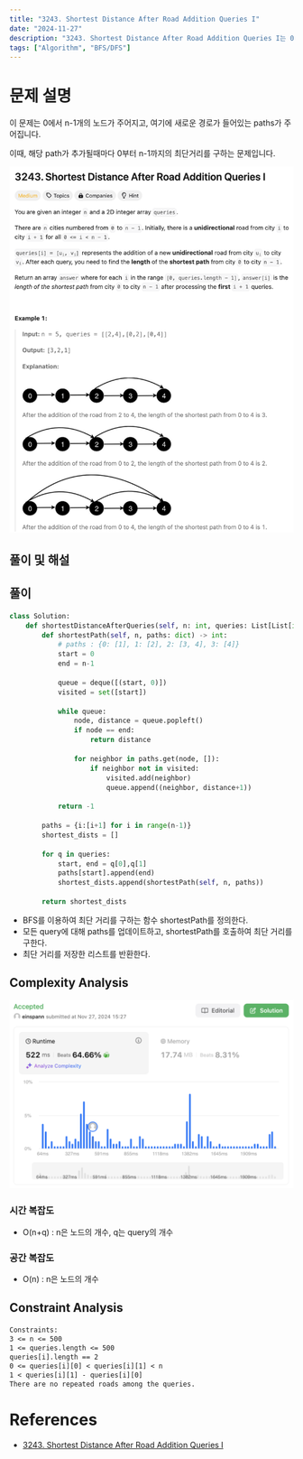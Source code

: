 ```yaml
---
title: "3243. Shortest Distance After Road Addition Queries I"
date: "2024-11-27"
description: "3243. Shortest Distance After Road Addition Queries I는 0에서 n-1개의 노드가 주어지고, 여기에 새로운 경로가 들어있는 paths가 주어집니다. 이때, 해당 path가 추가될때마다 0부터 n-1까지의 최단거리를 구하는 문제입니다."
tags: ["Algorithm", "BFS/DFS"]
---
```


# 문제 설명
이 문제는 0에서 n-1개의 노드가 주어지고, 여기에 새로운 경로가 들어있는 paths가 주어집니다.

이때, 해당 path가 추가될때마다 0부터 n-1까지의 최단거리를 구하는 문제입니다.

![3243](../../../images/LEET/3243/3243.png)

## 풀이 및 해설

## 풀이
```python
class Solution:
    def shortestDistanceAfterQueries(self, n: int, queries: List[List[int]]) -> List[int]:
        def shortestPath(self, n, paths: dict) -> int:
            # paths : {0: [1], 1: [2], 2: [3, 4], 3: [4]}
            start = 0
            end = n-1

            queue = deque([(start, 0)])
            visited = set([start])

            while queue:
                node, distance = queue.popleft()
                if node == end:
                    return distance

                for neighbor in paths.get(node, []):
                    if neighbor not in visited:
                        visited.add(neighbor)
                        queue.append((neighbor, distance+1))
            
            return -1
        
        paths = {i:[i+1] for i in range(n-1)}
        shortest_dists = []

        for q in queries:
            start, end = q[0],q[1]
            paths[start].append(end)
            shortest_dists.append(shortestPath(self, n, paths))

        return shortest_dists
```
- BFS를 이용하여 최단 거리를 구하는 함수 shortestPath를 정의한다. 
- 모든 query에 대해 paths를 업데이트하고, shortestPath를 호출하여 최단 거리를 구한다.
- 최단 거리를 저장한 리스트를 반환한다.

## Complexity Analysis
![tc](../../../images/LEET/3243/tc.png)

### 시간 복잡도
- O(n+q) : n은 노드의 개수, q는 query의 개수

### 공간 복잡도
- O(n) : n은 노드의 개수

## Constraint Analysis
```
Constraints:
3 <= n <= 500
1 <= queries.length <= 500
queries[i].length == 2
0 <= queries[i][0] < queries[i][1] < n
1 < queries[i][1] - queries[i][0]
There are no repeated roads among the queries.
```

# References
- [3243. Shortest Distance After Road Addition Queries I](https://leetcode.com/problems/shortest-distance-after-road-addition-queries-i/)